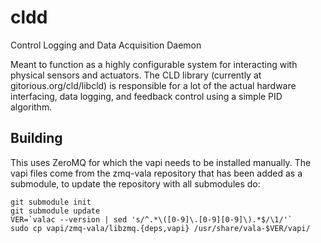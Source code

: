 cldd
====

Control Logging and Data Acquisition Daemon

Meant to function as a highly configurable system for interacting with physical
sensors and actuators. The CLD library (currently at gitorious.org/cld/libcld)
is responsible for a lot of the actual hardware interfacing, data logging, and
feedback control using a simple PID algorithm.

Building
--------

This uses ZeroMQ for which the vapi needs to be installed manually. The vapi
files come from the zmq-vala repository that has been added as a submodule, to
update the repository with all submodules do:

```
git submodule init
git submodule update
VER=`valac --version | sed 's/^.*\([0-9]\.[0-9][0-9]\).*$/\1/'`
sudo cp vapi/zmq-vala/libzmq.{deps,vapi} /usr/share/vala-$VER/vapi/
```

